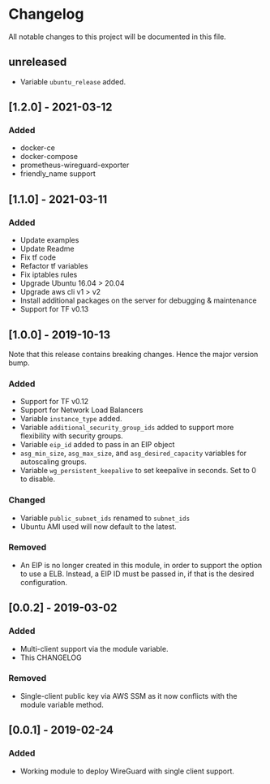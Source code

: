 # Changelog

All notable changes to this project will be documented in this file.

## unreleased

- Variable `ubuntu_release` added.

## [1.2.0] - 2021-03-12

### Added
- docker-ce
- docker-compose
- prometheus-wireguard-exporter
- friendly_name support

## [1.1.0] - 2021-03-11

### Added
- Update examples
- Update Readme
- Fix tf code
- Refactor tf variables
- Fix iptables rules
- Upgrade Ubuntu 16.04 > 20.04
- Upgrade aws cli v1 > v2
- Install additional packages on the server for debugging & maintenance
- Support for TF v0.13

## [1.0.0] - 2019-10-13
Note that this release contains breaking changes. Hence the major version bump.

### Added
- Support for TF v0.12
- Support for Network Load Balancers
- Variable `instance_type` added.
- Variable `additional_security_group_ids` added to support more flexibility with security groups.
- Variable `eip_id` added to pass in an EIP object
- `asg_min_size`, `asg_max_size`, and `asg_desired_capacity` variables for autoscaling groups.
- Variable `wg_persistent_keepalive` to set keepalive in seconds. Set to 0 to disable.

### Changed
- Variable `public_subnet_ids` renamed to `subnet_ids`
- Ubuntu AMI used will now default to the latest.

### Removed
- An EIP is no longer created in this module, in order to support the option to use a ELB. Instead, a EIP ID must be passed in, if that is the desired configuration.

## [0.0.2] - 2019-03-02
### Added
- Multi-client support via the module variable.
- This CHANGELOG
### Removed
- Single-client public key via AWS SSM as it now conflicts with the module variable method.

## [0.0.1] - 2019-02-24
### Added
- Working module to deploy WireGuard with single client support.

